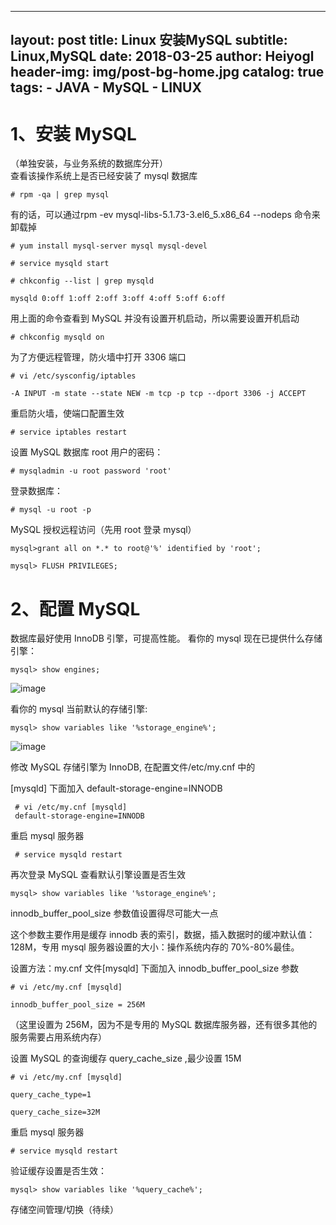 
---
layout:     post
title:      Linux 安装MySQL
subtitle:   Linux,MySQL
date:       2018-03-25
author:     Heiyogl
header-img: img/post-bg-home.jpg
catalog: true
tags:
    - JAVA
    - MySQL
    - LINUX
---


# 1、安装 MySQL
（单独安装，与业务系统的数据库分开）  
查看该操作系统上是否已经安装了 mysql 数据库
```
# rpm -qa | grep mysql 
```

有的话，可以通过rpm -ev mysql-libs-5.1.73-3.el6_5.x86_64 --nodeps 命令来卸载掉

```
# yum install mysql-server mysql mysql-devel
 
# service mysqld start
 
# chkconfig --list | grep mysqld
 
mysqld 0:off 1:off 2:off 3:off 4:off 5:off 6:off
```

用上面的命令查看到 MySQL 并没有设置开机启动，所以需要设置开机启动
```
# chkconfig mysqld on
```

为了方便远程管理，防火墙中打开 3306 端口
```
# vi /etc/sysconfig/iptables
```

```
-A INPUT -m state --state NEW -m tcp -p tcp --dport 3306 -j ACCEPT
```

重启防火墙，使端口配置生效
```
# service iptables restart
```
设置 MySQL 数据库 root 用户的密码：
```
# mysqladmin -u root password 'root'
```
登录数据库：
```
# mysql -u root -p
``` 
 
MySQL 授权远程访问（先用 root 登录 mysql）
```
mysql>grant all on *.* to root@'%' identified by 'root';
 
mysql> FLUSH PRIVILEGES;
```

# 2、配置 MySQL
数据库最好使用 InnoDB 引擎，可提高性能。
看你的 mysql 现在已提供什么存储引擎：
```
mysql> show engines;
```
![image](https://note.youdao.com/yws/public/resource/5ffa62ff7b192e63fcab32dbe759c0fa/xmlnote/67F2CEB614CD4482B30E7C39CD65ED77/22487)


看你的 mysql 当前默认的存储引擎:
```
mysql> show variables like '%storage_engine%';
```
![image](https://note.youdao.com/yws/public/resource/5ffa62ff7b192e63fcab32dbe759c0fa/xmlnote/8E6C1ACFE0E7404B8789BBC301CAE1B5/22494)

 
 修改 MySQL 存储引擎为 InnoDB, 在配置文件/etc/my.cnf 中的
 
[mysqld] 下面加入 default-storage-engine=INNODB
```
 # vi /etc/my.cnf [mysqld]
 default-storage-engine=INNODB
``` 

重启 mysql 服务器
```
 # service mysqld restart
``` 
 
再次登录 MySQL 查看默认引擎设置是否生效 
```
mysql> show variables like '%storage_engine%';
```

innodb_buffer_pool_size 参数值设置得尽可能大一点
 
这个参数主要作用是缓存 innodb 表的索引，数据，插入数据时的缓冲默认值：128M，专用 mysql 服务器设置的大小：操作系统内存的 70%-80%最佳。
 
设置方法：my.cnf 文件[mysqld] 下面加入 innodb_buffer_pool_size 参数
```
# vi /etc/my.cnf [mysqld]
 
innodb_buffer_pool_size = 256M
``` 

（这里设置为 256M，因为不是专用的 MySQL 数据库服务器，还有很多其他的服务需要占用系统内存）

设置 MySQL 的查询缓存 query_cache_size ,最少设置 15M
```
# vi /etc/my.cnf [mysqld]
 
query_cache_type=1
 
query_cache_size=32M
``` 
 
重启 mysql 服务器
```
# service mysqld restart
```
 
验证缓存设置是否生效： 
```
mysql> show variables like '%query_cache%';
```


存储空间管理/切换（待续）

